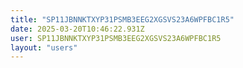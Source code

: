 ```yaml
---
title: "SP11JBNNKTXYP31PSMB3EEG2XGSVS23A6WPFBC1R5"
date: 2025-03-20T10:46:22.931Z
user: SP11JBNNKTXYP31PSMB3EEG2XGSVS23A6WPFBC1R5
layout: "users"
---
```

    